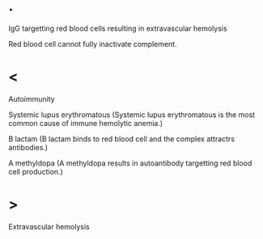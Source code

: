 # .

IgG targetting red blood cells resulting in extravascular hemolysis

Red blood cell cannot fully inactivate complement.

# <

Autoimmunity

Systemic lupus erythromatous (Systemic lupus erythromatous is the most common cause of immune hemolytic anemia.)

B lactam (B lactam binds to red blood cell and the complex attractrs antibodies.)

A methyldopa (A methyldopa results in autoantibody targetting red blood cell production.)

# >

Extravascular hemolysis
